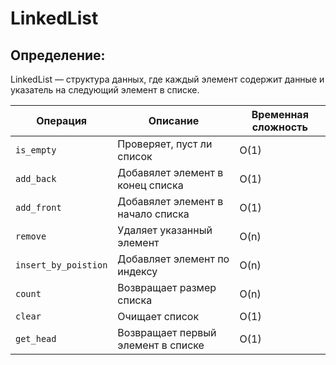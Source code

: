 # LinkedList
## Определение:
LinkedList — структура данных, где каждый элемент содержит данные и указатель на следующий элемент в списке.

| Операция             | Описание                                    | Временная сложность |
|----------------------|---------------------------------------------|---------------------|
| `is_empty`           | Проверяет, пуст ли список                   | O(1)                |
| `add_back`           | Добавялет элемент в конец списка            | O(1)                |
| `add_front`          | Добавялет элемент в начало списка           | O(1)                |
| `remove`             | Удаляет указанный элемент                   | O(n)                |
| `insert_by_poistion` | Добавляет элемент по индексу                | O(n)                |
| `count`              | Возвращает размер списка                    | O(n)                |
| `clear`              | Очищает список                              | O(1)                |
| `get_head`           | Возвращает первый элемент в списке          | O(1)                |